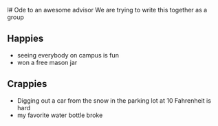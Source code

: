 l# Ode to an awesome advisor
We are trying to write this together as a group


## Happies

- seeing everybody on campus is fun
- won a free mason jar

## Crappies

- Digging out a car from the snow in the parking lot at 10 Fahrenheit is hard
- my favorite water bottle broke
